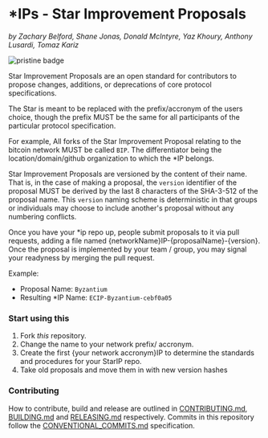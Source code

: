 # \*IPs - Star Improvement Proposals
*by Zachary Belford, Shane Jonas, Donald McIntyre, Yaz Khoury, Anthony Lusardi, Tomaz Kariz*

![pristine badge](https://img.shields.io/badge/pristine-%20reference-informational.svg?style=flat?link=http://left&link=http://github.com/etclabscore/pristine)

Star Improvement Proposals are an open standard for contributors to propose changes, additions, or deprecations of core protocol specifications.

The Star is meant to be replaced with the prefix/accronym of the users choice, though the prefix MUST be the same for all participants of the particular protocol specification.

For example, All forks of the Star Improvement Proposal relating to the bitcoin network MUST be called `BIP`. The differentiator being the location/domain/github organization to which the \*IP belongs.

Star Improvement Proposals are versioned by the content of their name. That is, in the case of making a proposal, the `version` identifier of the proposal MUST be derived by the last 8 characters of the SHA-3-512 of the proposal name. This `version` naming scheme is deterministic in that groups or individuals may choose to include another's proposal without any numbering conflicts.

Once you have your \*ip repo up, people submit proposals to it via pull requests, adding a file named {networkName}IP-{proposalName}-{version}. Once the proposal is implemented by your team / group, you may signal your readyness by merging the pull request.

Example:

- Proposal Name: `Byzantium`
- Resulting \*IP Name: `ECIP-Byzantium-cebf0a05`


### Start using this
1. Fork _this_ repository.
2. Change the name to your network prefix/ accronym.
3. Create the first {your network accronym}IP to determine the standards and procedures for your StarIP repo.
4. Take old proposals and move them in with new version hashes

### Contributing

How to contribute, build and release are outlined in [CONTRIBUTING.md](CONTRIBUTING.md), [BUILDING.md](BUILDING.md) and [RELEASING.md](RELEASING.md) respectively. Commits in this repository follow the [CONVENTIONAL_COMMITS.md](CONVENTIONAL_COMMITS.md) specification.
